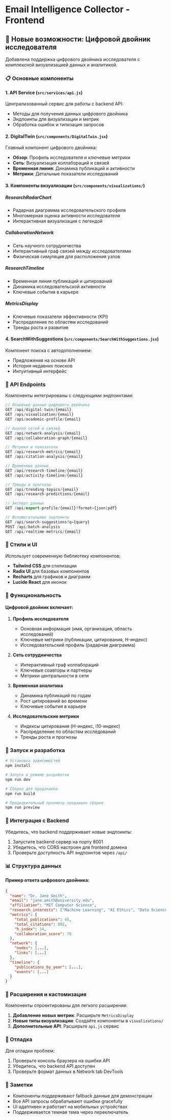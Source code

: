 # Email Intelligence Collector - Frontend

## 🚀 Новые возможности: Цифровой двойник исследователя

Добавлена поддержка цифрового двойника исследователя с комплексной визуализацией данных и аналитикой.

### 📋 Основные компоненты

#### 1. API Service (`src/services/api.js`)
Централизованный сервис для работы с backend API:
- Методы для получения данных цифрового двойника
- Эндпоинты для визуализации и метрик
- Обработка ошибок и типизация запросов

#### 2. DigitalTwin (`src/components/DigitalTwin.jsx`)
Главный компонент цифрового двойника:
- **Обзор**: Профиль исследователя и ключевые метрики
- **Сеть**: Визуализация коллабораций и связей
- **Временная линия**: Динамика публикаций и активности
- **Метрики**: Детальные показатели исследований

#### 3. Компоненты визуализации (`src/components/visualizations/`)

##### ResearchRadarChart
- Радарная диаграмма исследовательского профиля
- Многомерная оценка активности исследователя
- Интерактивная визуализация с легендой

##### CollaborationNetwork
- Сеть научного сотрудничества
- Интерактивный граф связей между исследователями
- Физическая симуляция для расположения узлов

##### ResearchTimeline
- Временная линия публикаций и цитирований
- Динамика исследовательской активности
- Ключевые события в карьере

##### MetricsDisplay
- Ключевые показатели эффективности (KPI)
- Распределение по областям исследований
- Тренды роста и развития

#### 4. SearchWithSuggestions (`src/components/SearchWithSuggestions.jsx`)
Компонент поиска с автодополнением:
- Предложения на основе API
- История недавних поисков
- Интуитивный интерфейс

### 🔧 API Endpoints

Компоненты интегрированы с следующими эндпоинтами:

```javascript
// Основные данные цифрового двойника
GET /api/digital-twin/{email}
GET /api/visualization/{email}
GET /api/academic-profile/{email}

// Анализ сетей и связей
GET /api/network-analysis/{email}
GET /api/collaboration-graph/{email}

// Метрики и показатели
GET /api/research-metrics/{email}
GET /api/citation-analysis/{email}

// Временные данные
GET /api/research-timeline/{email}
GET /api/activity-timeline/{email}

// Тренды и прогнозы
GET /api/trending-topics/{email}
GET /api/research-predictions/{email}

// Экспорт данных
GET /api/export-profile/{email}?format={json|pdf}

// Вспомогательные эндпоинты
GET /api/search-suggestions?q={query}
POST /api/batch-analysis
GET /api/realtime-metrics/{email}
```

### 🎨 Стили и UI

Использует современную библиотеку компонентов:
- **Tailwind CSS** для стилизации
- **Radix UI** для базовых компонентов
- **Recharts** для графиков и диаграмм
- **Lucide React** для иконок

### 📱 Функциональность

#### Цифровой двойник включает:

1. **Профиль исследователя**
   - Основная информация (имя, организация, область исследований)
   - Ключевые метрики (публикации, цитирования, H-индекс)
   - Исследовательский профиль (радарная диаграмма)

2. **Сеть сотрудничества**
   - Интерактивный граф коллабораций
   - Ключевые соавторы и партнеры
   - Метрики центральности в сети

3. **Временная аналитика**
   - Динамика публикаций по годам
   - Рост цитирований во времени
   - Ключевые события в карьере

4. **Исследовательские метрики**
   - Индексы цитирования (H-индекс, i10-индекс)
   - Распределение по областям исследований
   - Тренды роста и прогнозы

### 🚀 Запуск и разработка

```bash
# Установка зависимостей
npm install

# Запуск в режиме разработки
npm run dev

# Сборка для продакшена
npm run build

# Предварительный просмотр продакшен сборки
npm run preview
```

### 🔗 Интеграция с Backend

Убедитесь, что backend поддерживает новые эндпоинты:

1. Запустите backend сервер на порту 8001
2. Убедитесь, что CORS настроен для frontend домена
3. Проверьте доступность API эндпоинтов через `/api/`

### 📊 Структура данных

#### Пример ответа цифрового двойника:

```json
{
  "name": "Dr. Jane Smith",
  "email": "jane.smith@university.edu",
  "affiliation": "MIT Computer Science",
  "research_interests": ["Machine Learning", "AI Ethics", "Data Science"],
  "metrics": {
    "total_publications": 45,
    "total_citations": 892,
    "h_index": 14,
    "collaboration_score": 78
  },
  "network": {
    "nodes": [...],
    "links": [...]
  },
  "timeline": {
    "publications_by_year": [...],
    "events": [...]
  }
}
```

### 🎯 Расширения и кастомизация

Компоненты спроектированы для легкого расширения:

1. **Добавление новых метрик**: Расширьте `MetricsDisplay`
2. **Новые типы визуализации**: Создайте компоненты в `visualizations/`
3. **Дополнительные API**: Расширьте `api.js` сервис

### 🐛 Отладка

Для отладки проблем:

1. Проверьте консоль браузера на ошибки API
2. Убедитесь, что backend API доступен
3. Проверьте формат данных в Network tab DevTools

### 📝 Заметки

- Компоненты поддерживают fallback данные для демонстрации
- Все API запросы обрабатывают ошибки gracefully
- UI адаптивен и работает на мобильных устройствах
- Поддерживается темная тема через переключатель
